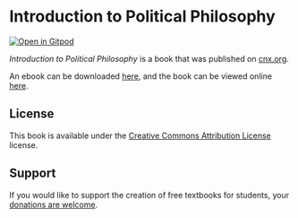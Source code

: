 # Introduction to Political Philosophy

[![Open in Gitpod](https://gitpod.io/button/open-in-gitpod.svg)](https://gitpod.io/from-referrer/)

_Introduction to Political Philosophy_ is a book that was published on [cnx.org](https://cnx.org/).

An ebook can be downloaded [here](https://github.com/cnx-user-books/cnxbook-introduction-to-political-philosophy/releases/latest), and the book can be viewed online [here](https://github.com/cnx-user-books/cnxbook-introduction-to-political-philosophy/releases/latest).

## License
This book is available under the [Creative Commons Attribution License](./LICENSE) license.

## Support
If you would like to support the creation of free textbooks for students, your [donations are welcome](https://riceconnect.rice.edu/donation/support-openstax-banner).
